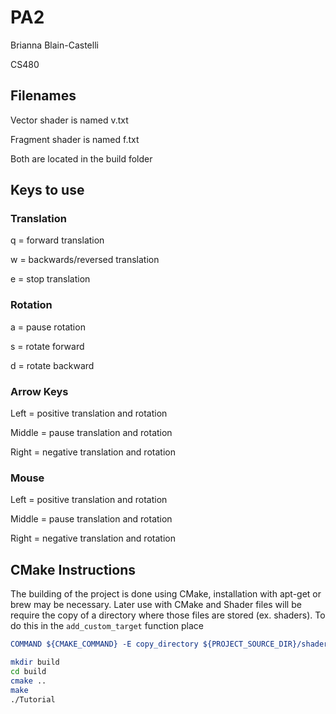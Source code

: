 # PA2
Brianna Blain-Castelli

CS480

## Filenames
Vector shader is named v.txt

Fragment shader is named f.txt

Both are located in the build folder

## Keys to use
### Translation

q = forward translation

w = backwards/reversed translation

e = stop translation

### Rotation

a = pause rotation

s = rotate forward

d = rotate backward

### Arrow Keys
Left = positive translation and rotation

Middle = pause translation and rotation

Right = negative translation and rotation

### Mouse
Left = positive translation and rotation

Middle = pause translation and rotation

Right = negative translation and rotation

## CMake Instructions
The building of the project is done using CMake, installation with apt-get or brew may be necessary. Later use with CMake and Shader files will be require the copy of a directory where those files are stored (ex. shaders). To do this in the ```add_custom_target``` function place 
```cmake
COMMAND ${CMAKE_COMMAND} -E copy_directory ${PROJECT_SOURCE_DIR}/shaders/ ${CMAKE_CURRENT_BINARY_DIR}/shaders
```

```bash
mkdir build
cd build
cmake ..
make
./Tutorial
```

